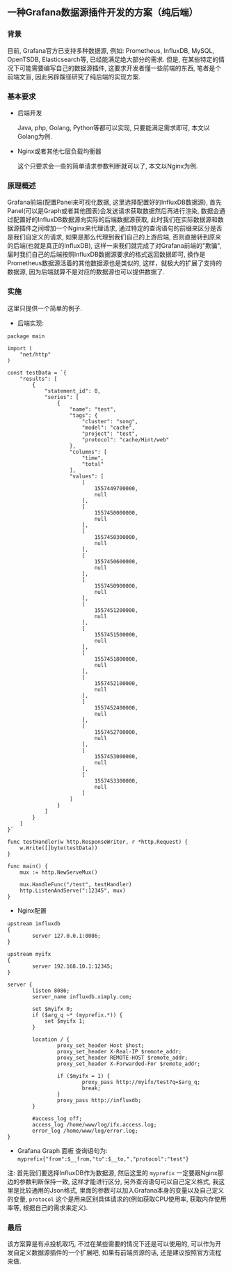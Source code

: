## 一种Grafana数据源插件开发的方案（纯后端）

### 背景
目前, Grafana官方已支持多种数据源, 例如: Prometheus, InfluxDB, MySQL, OpenTSDB, Elasticsearch等, 已经能满足绝大部分的需求. 但是, 在某些特定的情况下可能需要编写自己的数据源插件, 这要求开发者懂一些前端的东西, 笔者是个前端文盲, 因此另辟蹊径研究了纯后端的实现方案.

### 基本要求
- 后端开发
  
  Java, php, Golang, Python等都可以实现, 只要能满足需求即可, 本文以Golang为例.
- Nginx或者其他七层负载均衡器
  
  这个只要求会一些的简单请求参数判断就可以了, 本文以Nginx为例.

### 原理概述
Grafana前端(配置Panel来可视化数据, 这里选择配置好的InfluxDB数据源), 首先Panel(可以是Graph或者其他图表)会发送请求获取数据然后再进行渲染, 数据会通过配置好的InfluxDB数据源向实际的后端数据源获取, 此时我们在实际数据源和数据源插件之间增加一个Nginx来代理请求, 通过特定的查询语句的前缀来区分是否是我们自定义的请求, 如果是那么代理到我们自己的上游后端, 否则直接转到原来的后端(也就是真正的InfluxDB), 这样一来我们就完成了对Grafana前端的"欺骗", 届时我们自己的后端按照InfluxDB数据源要求的格式返回数据即可, 换作是Prometheus数据源活着的其他数据源也是类似的, 这样，就极大的扩展了支持的数据源, 因为后端就算不是对应的数据源也可以提供数据了.

### 实施
这里只提供一个简单的例子.

- 后端实现:
```
package main

import (
	"net/http"
)

const testData = `{
    "results": [
        {
            "statement_id": 0,
            "series": [
                {
                    "name": "test",
                    "tags": {
                        "cluster": "song",
                        "model": "cache",
                        "project": "test",
                        "protocol": "cache/Hint/web"
                    },
                    "columns": [
                        "time",
                        "total"
                    ],
                    "values": [
                        [
                            1557449700000,
                            null
                        ],
                        [
                            1557450000000,
                            null
                        ],
                        [
                            1557450300000,
                            null
                        ],
                        [
                            1557450600000,
                            null
                        ],
                        [
                            1557450900000,
                            null
                        ],
                        [
                            1557451200000,
                            null
                        ],
                        [
                            1557451500000,
                            null
                        ],
                        [
                            1557451800000,
                            null
                        ],
                        [
                            1557452100000,
                            null
                        ],
                        [
                            1557452400000,
                            null
                        ],
                        [
                            1557452700000,
                            null
                        ],
                        [
                            1557453000000,
                            null
                        ],
                        [
                            1557453300000,
                            null
                        ]
                    ]
                }
            ]
        }
    ]
}`

func testHandler(w http.ResponseWriter, r *http.Request) {
	w.Write([]byte(testData))
}

func main() {
	mux := http.NewServeMux()

	mux.HandleFunc("/test", testHandler)
	http.ListenAndServe(":12345", mux)
}
```

- Nginx配置
```
upstream influxdb
{
        server 127.0.0.1:8086;
}

upstream myifx
{
        server 192.168.10.1:12345;
}

server {
        listen 8086;
        server_name influxdb.ximply.com;

        set $myifx 0;
        if ($arg_q ~* (myprefix.*)) {
            set $myifx 1;
        }

        location / {
                proxy_set_header Host $host;
                proxy_set_header X-Real-IP $remote_addr;
                proxy_set_header REMOTE-HOST $remote_addr;
                proxy_set_header X-Forwarded-For $remote_addr;
                
                if ($myifx = 1) {
                        proxy_pass http://myifx/test?q=$arg_q;
                        break;
                }
                proxy_pass http://influxdb;
        }

        #access_log off;
        access_log /home/www/log/ifx.access.log;
        error_log /home/www/log/error.log;
}
```

- Grafana Graph 面板
查询语句为: ```myprefix{"from":$__from,"to":$__to,","protocol":"test"} ```

注: 首先我们要选择InfluxDB作为数据源, 然后这里的 ```myprefix``` 一定要跟Nginx那边的参数判断保持一致, 这样才能进行区分, 另外查询语句可以自己定义格式, 我这里是比较通用的Json格式, 里面的参数可以加入Grafana本身的变量以及自己定义的变量, ```protocol``` 这个是用来区别具体请求的(例如获取CPU使用率, 获取内存使用率等, 根据自己的需求来定义). 

### 最后
该方案算是有点投机取巧, 不过在某些需要的情况下还是可以使用的, 可以作为开发自定义数据源插件的一个扩展吧, 如果有前端资源的话, 还是建议按照官方流程来做.
